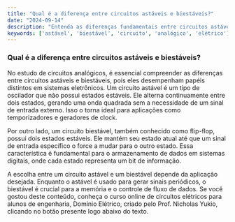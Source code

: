 ```yaml
---
title: "Qual é a diferença entre circuitos astáveis e biestáveis?"
date: "2024-09-14"
description: "Entenda as diferenças fundamentais entre circuitos astáveis e biestáveis no contexto de circuitos analógicos."
keywords: ['astável', 'biestável', 'circuito', 'analógico', 'elétrico']
---
```


### Qual é a diferença entre circuitos astáveis e biestáveis?

No estudo de circuitos analógicos, é essencial compreender as diferenças entre circuitos astáveis e biestáveis, pois eles desempenham papéis distintos em sistemas eletrônicos. Um circuito astável é um tipo de oscilador que não possui estados estáveis. Ele alterna continuamente entre dois estados, gerando uma onda quadrada sem a necessidade de um sinal de entrada externo. Isso o torna ideal para aplicações como temporizadores e geradores de clock.

Por outro lado, um circuito biestável, também conhecido como flip-flop, possui dois estados estáveis. Ele mantém seu estado atual até que um sinal de entrada específico o force a mudar para o outro estado. Essa característica é fundamental para o armazenamento de dados em sistemas digitais, onde cada estado representa um bit de informação.

A escolha entre um circuito astável e um biestável depende da aplicação desejada. Enquanto o astável é usado para gerar sinais periódicos, o biestável é crucial para a memória e o controle de fluxo de dados. Se você gostou deste conteúdo, conheça o curso online de circuitos elétricos para alunos de engenharia, Domínio Elétrico, criado pelo Prof. Nicholas Yukio, clicando no botão presente logo abaixo do texto.